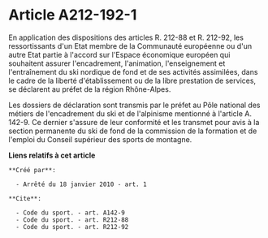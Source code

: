 # Article A212-192-1

En application des dispositions des articles R. 212-88 et R. 212-92, les ressortissants d'un Etat membre de la Communauté
européenne ou d'un autre Etat partie à l'accord sur l'Espace économique européen qui souhaitent assurer l'encadrement,
l'animation, l'enseignement et l'entraînement du ski nordique de fond et de ses activités assimilées, dans le cadre de la
liberté d'établissement ou de la libre prestation de services, se déclarent au préfet de la région Rhône-Alpes. 

Les dossiers de déclaration sont transmis par le préfet au Pôle national des métiers de l'encadrement du ski et de
l'alpinisme mentionné à l'article A. 142-9. Ce dernier s'assure de leur conformité et les transmet pour avis à la section
permanente du ski de fond de la commission de la formation et de l'emploi du Conseil supérieur des sports de montagne.

**Liens relatifs à cet article**

	**Créé par**:

	  - Arrêté du 18 janvier 2010 - art. 1

	**Cite**:

	  - Code du sport. - art. A142-9
	  - Code du sport. - art. R212-88
	  - Code du sport. - art. R212-92
